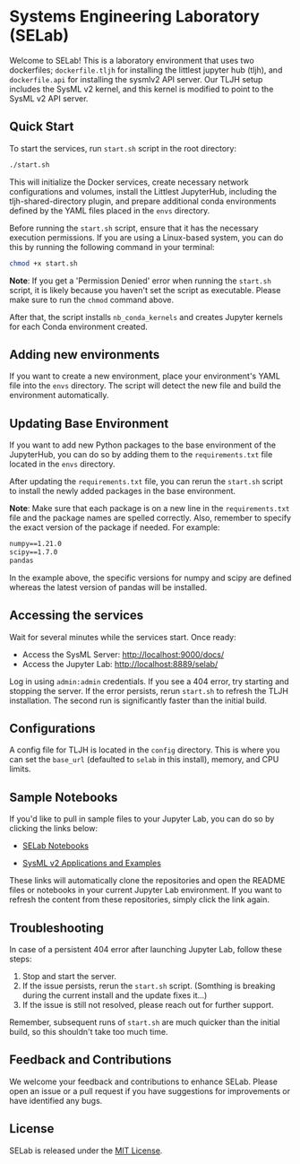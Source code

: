 # Systems Engineering Laboratory (SELab)

Welcome to SELab! This is a laboratory environment that uses two dockerfiles; `dockerfile.tljh` for installing the littlest jupyter hub (tljh), and `dockerfile.api` for installing the sysmlv2 API server. Our TLJH setup includes the SysML v2 kernel, and this kernel is modified to point to the SysML v2 API server. 

## Quick Start

To start the services, run `start.sh` script in the root directory:

```sh
./start.sh
```

This will initialize the Docker services, create necessary network configurations and volumes, install the Littlest JupyterHub, including the tljh-shared-directory plugin, and prepare additional conda environments defined by the YAML files placed in the `envs` directory.

Before running the `start.sh` script, ensure that it has the necessary execution permissions. If you are using a Linux-based system, you can do this by running the following command in your terminal:

```sh
chmod +x start.sh
```

**Note**: If you get a 'Permission Denied' error when running the `start.sh` script, it is likely because you haven't set the script as executable. Please make sure to run the `chmod` command above.

After that, the script installs `nb_conda_kernels` and creates Jupyter kernels for each Conda environment created. 

## Adding new environments

If you want to create a new environment, place your environment's YAML file into the `envs` directory. The script will detect the new file and build the environment automatically.

## Updating Base Environment

If you want to add new Python packages to the base environment of the JupyterHub, you can do so by adding them to the `requirements.txt` file located in the `envs` directory.

After updating the `requirements.txt` file, you can rerun the `start.sh` script to install the newly added packages in the base environment.

**Note**: Make sure that each package is on a new line in the `requirements.txt` file and the package names are spelled correctly. Also, remember to specify the exact version of the package if needed. For example:

```txt
numpy==1.21.0
scipy==1.7.0
pandas
```

In the example above, the specific versions for numpy and scipy are defined whereas the latest version of pandas will be installed.

## Accessing the services

Wait for several minutes while the services start. Once ready:

- Access the SysML Server: [http://localhost:9000/docs/](http://localhost:9000/docs/)
- Access the Jupyter Lab: [http://localhost:8889/selab/](http://localhost:8889/selab/) 

Log in using `admin:admin` credentials. If you see a 404 error, try starting and stopping the server. If the error persists, rerun `start.sh` to refresh the TLJH installation. The second run is significantly faster than the initial build.

## Configurations

A config file for TLJH is located in the `config` directory. This is where you can set the `base_url` (defaulted to `selab` in this install), memory, and CPU limits.

## Sample Notebooks

If you'd like to pull in sample files to your Jupyter Lab, you can do so by clicking the links below:

- [SELab Notebooks](http://localhost:8889/selab/hub/user-redirect/git-pull?repo=https%3A%2F%2Fgithub.com%2Favianinc%2Fselab_notebooks.git&urlpath=lab%2Ftree%2Fselab_notebooks.git%2FREADME.md&branch=main)

- [SysML v2 Applications and Examples](http://localhost:8889/selab/hub/user-redirect/git-pull?repo=https%3A%2F%2Fgithub.com%2FOpen-MBEE%2FSysML-v2-Applications-and-Examples&urlpath=lab%2Ftree%2FSysML-v2-Applications-and-Examples%2FJupyter-SysML+v2.ipynb&branch=main)

These links will automatically clone the repositories and open the README files or notebooks in your current Jupyter Lab environment. If you want to refresh the content from these repositories, simply click the link again.

## Troubleshooting

In case of a persistent 404 error after launching Jupyter Lab, follow these steps:

1. Stop and start the server.
2. If the issue persists, rerun the `start.sh` script. (Somthing is breaking during the current install and the update fixes it...)
3. If the issue is still not resolved, please reach out for further support.

Remember, subsequent runs of `start.sh` are much quicker than the initial build, so this shouldn't take too much time.

## Feedback and Contributions

We welcome your feedback and contributions to enhance SELab. Please open an issue or a pull request if you have suggestions for improvements or have identified any bugs. 

## License

SELab is released under the [MIT License](./LICENSE).
